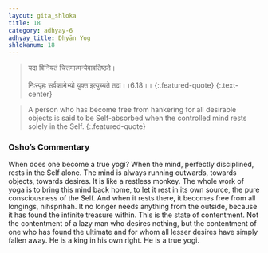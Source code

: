 ```yaml
---
layout: gita_shloka
title: 18
category: adhyay-6
adhyay_title: Dhyān Yog
shlokanum: 18
---
```


> यदा विनियतं चित्तमात्मन्येवावतिष्ठते।<br><br>निःस्पृहः सर्वकामेभ्यो युक्त इत्युच्यते तदा।।6.18।।
{:.featured-quote}
{:.text-center}

> A person who has become free from hankering for all desirable objects is said to be Self-absorbed when the controlled mind rests solely in the Self.
{:.featured-quote}

### Osho’s Commentary
When does one become a true yogi? When the mind, perfectly disciplined, rests in the Self alone.
The mind is always running outwards, towards objects, towards desires. It is like a restless monkey. The whole work of yoga is to bring this mind back home, to let it rest in its own source, the pure consciousness of the Self.
And when it rests there, it becomes free from all longings, nihsprihah. It no longer needs anything from the outside, because it has found the infinite treasure within.
This is the state of contentment. Not the contentment of a lazy man who desires nothing, but the contentment of one who has found the ultimate and for whom all lesser desires have simply fallen away. He is a king in his own right. He is a true yogi.
